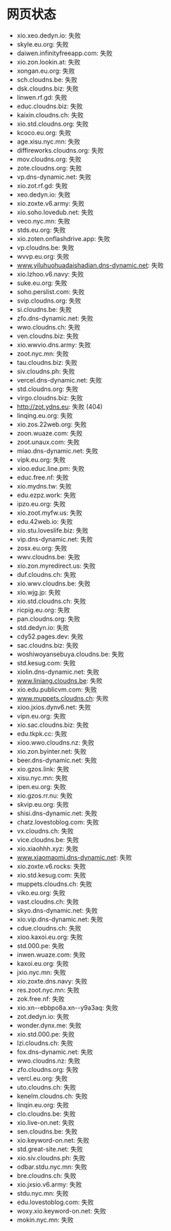 # 网页状态
- xio.xeo.dedyn.io: 失败
- skyle.eu.org: 失败
- daiwen.infinityfreeapp.com: 失败
- xio.zon.lookin.at: 失败
- xongan.eu.org: 失败
- sch.cloudns.be: 失败
- dsk.cloudns.biz: 失败
- linwen.rf.gd: 失败
- educ.cloudns.biz: 失败
- kaixin.cloudns.ch: 失败
- xio.std.cloudns.org: 失败
- kcoco.eu.org: 失败
- age.xisu.nyc.mn: 失败
- diffireworks.cloudns.org: 失败
- mov.cloudns.org: 失败
- zote.cloudns.org: 失败
- vp.dns-dynamic.net: 失败
- xio.zot.rf.gd: 失败
- xeo.dedyn.io: 失败
- xio.zoxte.v6.army: 失败
- xio.soho.lovedub.net: 失败
- veco.nyc.mn: 失败
- stds.eu.org: 失败
- xio.zoten.onflashdrive.app: 失败
- vp.cloudns.be: 失败
- wvvp.eu.org: 失败
- www.yiluhuohuadaishadian.dns-dynamic.net: 失败
- xio.lzhoo.v6.navy: 失败
- suke.eu.org: 失败
- soho.perslist.com: 失败
- svip.cloudns.org: 失败
- si.cloudns.be: 失败
- zfo.dns-dynamic.net: 失败
- wwo.cloudns.ch: 失败
- ven.cloudns.biz: 失败
- xio.wwvio.dns.army: 失败
- zoot.nyc.mn: 失败
- tau.cloudns.biz: 失败
- siv.cloudns.ph: 失败
- vercel.dns-dynamic.net: 失败
- std.cloudns.org: 失败
- virgo.cloudns.biz: 失败
- http://zot.ydns.eu: 失败 (404)
- linqing.eu.org: 失败
- xio.zos.22web.org: 失败
- zoon.wuaze.com: 失败
- zoot.unaux.com: 失败
- miao.dns-dynamic.net: 失败
- vipk.eu.org: 失败
- xioo.educ.line.pm: 失败
- educ.free.nf: 失败
- xio.mydns.tw: 失败
- edu.ezpz.work: 失败
- ipzo.eu.org: 失败
- xio.zoot.myfw.us: 失败
- edu.42web.io: 失败
- xio.stu.loveslife.biz: 失败
- vip.dns-dynamic.net: 失败
- zosx.eu.org: 失败
- wwv.cloudns.be: 失败
- xio.zon.myredirect.us: 失败
- duf.cloudns.ch: 失败
- xio.wwv.cloudns.be: 失败
- xio.wjg.jp: 失败
- xio.std.cloudns.ch: 失败
- ricpig.eu.org: 失败
- pan.cloudns.org: 失败
- std.dedyn.io: 失败
- cdy52.pages.dev: 失败
- sac.cloudns.biz: 失败
- woshiwoyansebuya.cloudns.be: 失败
- std.kesug.com: 失败
- xiolin.dns-dynamic.net: 失败
- www.liniang.cloudns.be: 失败
- xio.edu.publicvm.com: 失败
- www.muppets.cloudns.ch: 失败
- xioo.jxios.dynv6.net: 失败
- vipn.eu.org: 失败
- xio.sac.cloudns.biz: 失败
- edu.tkpk.cc: 失败
- xioo.wwo.cloudns.nz: 失败
- xio.zon.byinter.net: 失败
- beer.dns-dynamic.net: 失败
- xio.gzos.link: 失败
- xisu.nyc.mn: 失败
- ipen.eu.org: 失败
- xio.gzos.rr.nu: 失败
- skvip.eu.org: 失败
- shisi.dns-dynamic.net: 失败
- chatz.lovestoblog.com: 失败
- vx.cloudns.ch: 失败
- vice.cloudns.be: 失败
- xio.xiaohhh.xyz: 失败
- www.xiaomaomi.dns-dynamic.net: 失败
- xio.zoxte.v6.rocks: 失败
- xio.std.kesug.com: 失败
- muppets.cloudns.ch: 失败
- viko.eu.org: 失败
- vast.cloudns.ch: 失败
- skyo.dns-dynamic.net: 失败
- xio.vip.dns-dynamic.net: 失败
- cdue.cloudns.ch: 失败
- xioo.kaxoi.eu.org: 失败
- std.000.pe: 失败
- inwen.wuaze.com: 失败
- kaxoi.eu.org: 失败
- jxio.nyc.mn: 失败
- xio.zoxte.dns.navy: 失败
- res.zoot.nyc.mn: 失败
- zok.free.nf: 失败
- xio.xn--ebbpo8a.xn--y9a3aq: 失败
- zot.dedyn.io: 失败
- wonder.dynx.me: 失败
- xio.std.000.pe: 失败
- lzi.cloudns.ch: 失败
- fox.dns-dynamic.net: 失败
- wwo.cloudns.nz: 失败
- zfo.cloudns.org: 失败
- vercl.eu.org: 失败
- uto.cloudns.ch: 失败
- kenelm.cloudns.ch: 失败
- linqin.eu.org: 失败
- clo.cloudns.be: 失败
- xio.live-on.net: 失败
- sen.cloudns.be: 失败
- xio.keyword-on.net: 失败
- std.great-site.net: 失败
- xio.siv.cloudns.ph: 失败
- odbar.stdu.nyc.mn: 失败
- bre.cloudns.ch: 失败
- xio.jxsio.v6.army: 失败
- stdu.nyc.mn: 失败
- edu.lovestoblog.com: 失败
- woxy.xio.keyword-on.net: 失败
- mokin.nyc.mn: 失败
